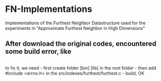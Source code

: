 # FN-Implementations
Implementations of the Furthest Neighbor Datastructure used for the experiments in "Approximate Furthest Neighbor in High Dimensions"


## After download the original codes, encountered some build error, like
```/lib/x86_64-linux-gnu/libc.so.6: error adding symbols: Bad value
```
to fix it, we need
	- first create folder [bin] [lib] in the root folder
	- then add #include <errno.h> in the src/indexes/furthest/furthest.c
	- build, OK
